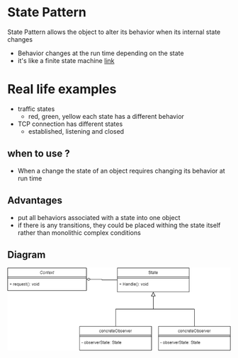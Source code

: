 # State Pattern 
State Pattern allows the object to alter its behavior when its internal 
state changes
- Behavior changes at the run time depending on the state
- it's like a finite state machine [link](https://en.wikipedia.org/wiki/Finite-state_machine) 

# Real life examples
- traffic states
  - red, green, yellow each state has a different behavior
- TCP connection has different states
  - established, listening and closed

## when to use ?
- When a change the state of an object requires changing its behavior at run time

## Advantages
- put all behaviors associated with a state into one object
- if there is any transitions, they could be placed withing the state itself
rather than monolithic complex conditions

## Diagram
![Diagram](diagram.png)
